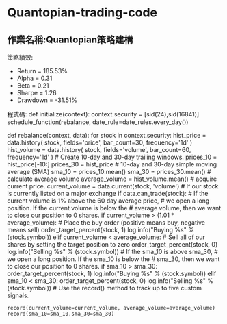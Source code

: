 # Quantopian-trading-code

## 作業名稱:Quantopian策略建構

策略績效:
* Return = 185.53%
* Alpha = 0.31
* Beta = 0.21
* Sharpe = 1.26
* Drawdown = -31.51%

程式碼:
def initialize(context):
    context.security = [sid(24),sid(16841)]
    schedule_function(rebalance, date_rule=date_rules.every_day())

def rebalance(context, data):
    for stock in context.security:
        hist_price = data.history(
            stock,
            fields='price',
            bar_count=30,
            frequency='1d'
         )
        hist_volume = data.history(
            stock,
            fields='volume',
            bar_count=60,
            frequency='1d'
         )
    # Create 10-day and 30-day trailing windows.
        prices_10 = hist_price[-10:]
        prices_30 = hist_price
    # 10-day and 30-day simple moving average (SMA)
        sma_10 = prices_10.mean()
        sma_30 = prices_30.mean()
    # calculate average volume
        average_volume = hist_volume.mean()
    # acquire current price. 
        current_volume = data.current(stock, 'volume') 
        # If our stock is currently listed on a major exchange
        if data.can_trade(stock):
        # If the current volume is 1% above the 60 day average price, 
        # we open a long position. If the current volume is below the 
        # average volume, then we want to close our position to 0 shares.
            if current_volume > (1.01 * average_volume):
            # Place the buy order (positive means buy, negative means sell)
                order_target_percent(stock, 1)
                log.info("Buying %s" % (stock.symbol))
            elif current_volume < average_volume:
            # Sell all of our shares by setting the target position to zero
                order_target_percent(stock, 0)
                log.info("Selling %s" % (stock.symbol))
            # If the sma_10 is above sma_30, 
            # we open a long position. If the sma_10 is below the 
            # sma_30, then we want to close our position to 0 shares.
            if sma_10 > sma_30:
                order_target_percent(stock, 1)
                log.info("Buying %s" % (stock.symbol))
            elif sma_10 < sma_30:
                order_target_percent(stock, 0)
                log.info("Selling %s" % (stock.symbol))
    # Use the record() method to track up to five custom signals. 
    
    record(current_volume=current_volume, average_volume=average_volume)
    record(sma_10=sma_10,sma_30=sma_30)
